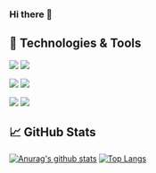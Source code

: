 ### Hi there 👋

<!--
**ChouTingHsiao/ChouTingHsiao** is a ✨ _special_ ✨ repository because its `README.md` (this file) appears on your GitHub profile.

Here are some ideas to get you started:

- 🔭 I’m currently working on ...
- 🌱 I’m currently learning ...
- 👯 I’m looking to collaborate on ...
- 🤔 I’m looking for help with ...
- 💬 Ask me about ...
- 📫 How to reach me: ...
- 😄 Pronouns: ...
- ⚡ Fun fact: ...
-->
## 🔧 Technologies & Tools 

![](https://img.shields.io/badge/OS-Linux-informational?style=flat&logo=linux&logoColor=white&color=2bbc8a)
![](https://img.shields.io/badge/OS-Windows-informational?style=flat&logo=windows&logoColor=00adef&color=2bbc8a)


![](https://img.shields.io/badge/Code-JavaScript-informational?style=flat&logo=javascript&logoColor=efd81d&color=2bbc8a)
![](https://img.shields.io/badge/Code-.Net-informational?style=flat&logo=.NET&logoColor=bb8bf3&color=2bbc8a)

![](https://img.shields.io/badge/tool-VisualStudioCode-informational?style=flat&logo=visual-studio-code&logoColor=23a7f2&color=2bbc8a)
![](https://img.shields.io/badge/tool-VisualStudio-informational?style=flat&logo=visual-studio&logoColor=bb8bf3&color=2bbc8a)

## &#x1f4c8; GitHub Stats
[![Anurag's github stats](https://github-readme-stats.vercel.app/api?username=ChouTingHsiao&theme=vue&line_height=40)](https://github.com/anuraghazra/github-readme-stats)
[![Top Langs](https://github-readme-stats.vercel.app/api/top-langs/?username=ChouTingHsiao&theme=vue)](https://github.com/anuraghazra/github-readme-stats)
